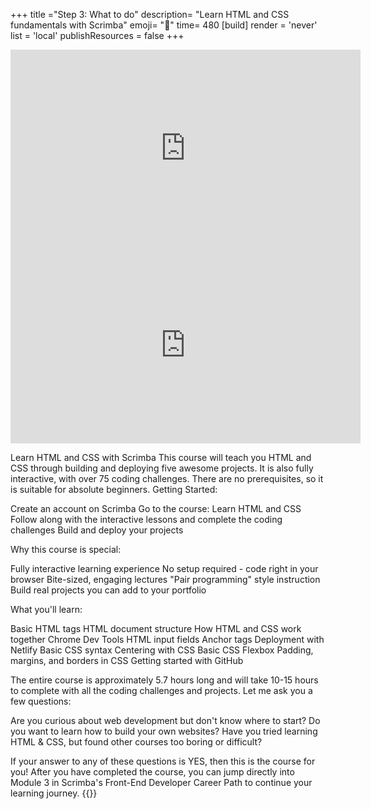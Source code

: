 +++
title ="Step 3: What to do"
description= "Learn HTML and CSS fundamentals with Scrimba"
emoji= "🤖"
time= 480
[build]
  render = 'never'
  list = 'local'
  publishResources = false 
+++

<iframe width="560" height="315" src="https://www.youtube.com/embed/9i83JvV6Cdo?si=jkSSHxEfr1fiV3Bh" title="YouTube video player" frameborder="0" allow="accelerometer; autoplay; clipboard-write; encrypted-media; gyroscope; picture-in-picture; web-share" referrerpolicy="strict-origin-when-cross-origin" allowfullscreen></iframe>
<iframe width="560" height="315" src="https://www.youtube.com/embed/9i83JvV6Cdo?si=jkSSHxEfr1fiV3Bh" title="YouTube video player" frameborder="0" allow="accelerometer; autoplay; clipboard-write; encrypted-media; gyroscope; picture-in-picture; web-share" referrerpolicy="strict-origin-when-cross-origin" allowfullscreen></iframe>  

Learn HTML and CSS with Scrimba
This course will teach you HTML and CSS through building and deploying five awesome projects. It is also fully interactive, with over 75 coding challenges. There are no prerequisites, so it is suitable for absolute beginners.
Getting Started:

Create an account on Scrimba
Go to the course: Learn HTML and CSS
Follow along with the interactive lessons and complete the coding challenges
Build and deploy your projects

Why this course is special:

Fully interactive learning experience
No setup required - code right in your browser
Bite-sized, engaging lectures
"Pair programming" style instruction
Build real projects you can add to your portfolio

What you'll learn:

Basic HTML tags
HTML document structure
How HTML and CSS work together
Chrome Dev Tools
HTML input fields
Anchor tags
Deployment with Netlify
Basic CSS syntax
Centering with CSS
Basic CSS Flexbox
Padding, margins, and borders in CSS
Getting started with GitHub

The entire course is approximately 5.7 hours long and will take 10-15 hours to complete with all the coding challenges and projects.
Let me ask you a few questions:

Are you curious about web development but don't know where to start?
Do you want to learn how to build your own websites?
Have you tried learning HTML & CSS, but found other courses too boring or difficult?

If your answer to any of these questions is YES, then this is the course for you!
After you have completed the course, you can jump directly into Module 3 in Scrimba's Front-End Developer Career Path to continue your learning journey.
{{<blocklink
src="https://scrimba.com/learn-html-and-css-c0p"
name="Learn HTML and CSS"
caption="Scrimba">}}

